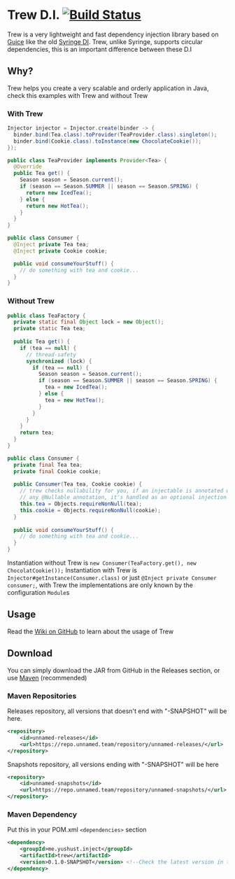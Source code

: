# Trew D.I. [![Build Status](https://travis-ci.com/yusshu/trew.svg?branch=master)](https://travis-ci.com/yusshu/trew)

Trew is a very lightweight and fast dependency injection library based on [Guice](https://github.com/google/guice) like the old [Syringe DI](https;//github.com/unnamed/syringe). Trew, unlike Syringe, supports circular dependencies, this is an important difference between these D.I

## Why?
Trew helps you create a very scalable and orderly application in Java, check this examples with Trew and without Trew

### With Trew
```java
Injector injector = Injector.create(binder -> {
  binder.bind(Tea.class).toProvider(TeaProvider.class).singleton();
  binder.bind(Cookie.class).toInstance(new ChocolateCookie());
});
```
```java
public class TeaProvider implements Provider<Tea> {
  @Override
  public Tea get() {
    Season season = Season.current();
    if (season == Season.SUMMER || season == Season.SPRING) {
      return new IcedTea();
    } else {
      return new HotTea();
    }
  }
}
```
```java
public class Consumer {
  @Inject private Tea tea;
  @Inject private Cookie cookie;

  public void consumeYourStuff() {
    // do something with tea and cookie...
  }
}
```
### Without Trew
```java
public class TeaFactory {
  private static final Object lock = new Object();
  private static Tea tea;
  
  public Tea get() {
    if (tea == null) {
      // thread-safety
      synchronized (lock) {
        if (tea == null) {
          Season season = Season.current();
          if (season == Season.SUMMER || season == Season.SPRING) {
            tea = new IcedTea();
          } else {
            tea = new HotTea();
          }
        }
      }
    }
    return tea;
  }
}
```
```java
public class Consumer {
  private final Tea tea;
  private final Cookie cookie;
  
  public Consumer(Tea tea, Cookie cookie) {
    // trew checks nullability for you, if an injectable is annotated with
    // any @Nullable annotation, it's handled as an optional injection
    this.tea = Objects.requireNonNull(tea);
    this.cookie = Objects.requireNonNull(cookie);
  }
  
  public void consumeYourStuff() {
    // do something with tea and cookie...
  }
}
```
Instantiation without Trew is `new Consumer(TeaFactory.get(), new ChocolatCookie());`
Instantiation with Trew is `Injector#getInstance(Consumer.class)` or just `@Inject private Consumer consumer;`, with Trew the implementations are only known by the configuration `Module`s

## Usage
Read the [Wiki on GitHub](https://github.com/yusshu/trew/wiki) to learn about the usage of Trew
## Download
You can simply download the JAR from GitHub in the Releases section, or use [Maven](http://maven.apache.org/) (recommended)
### Maven Repositories
Releases repository, all versions that doesn't end with "-SNAPSHOT" will be here.
```xml
<repository>
    <id>unnamed-releases</id>
    <url>https://repo.unnamed.team/repository/unnamed-releases/</url>
</repository>
```
Snapshots repository, all versions ending with "-SNAPSHOT" will be here
```xml
<repository>
    <id>unnamed-snapshots</id>
    <url>https://repo.unnamed.team/repository/unnamed-snapshots/</url>
</repository>
```
### Maven Dependency
Put this in your POM.xml `<dependencies>` section
```xml
<dependency>
    <groupId>me.yushust.inject</groupId>
    <artifactId>trew</artifactId>
    <version>0.1.0-SNAPSHOT</version> <!--Check the latest version in the repositories-->
</dependency>
```

